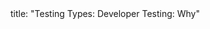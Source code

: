 <frontmatter>
title: "Testing Types: Developer Testing: Why"
</frontmatter>

<include src="unit-inPage-asFlat.md" boilerplate />